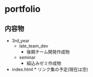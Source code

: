 # portfolio
## 内容物
* 3rd_year
    * late_team_dev
      * 後期チーム開発作成物 
    * seminar
      * 組込みゼミ作成物
* index.html
      * リンク集の予定(現在は空) 
